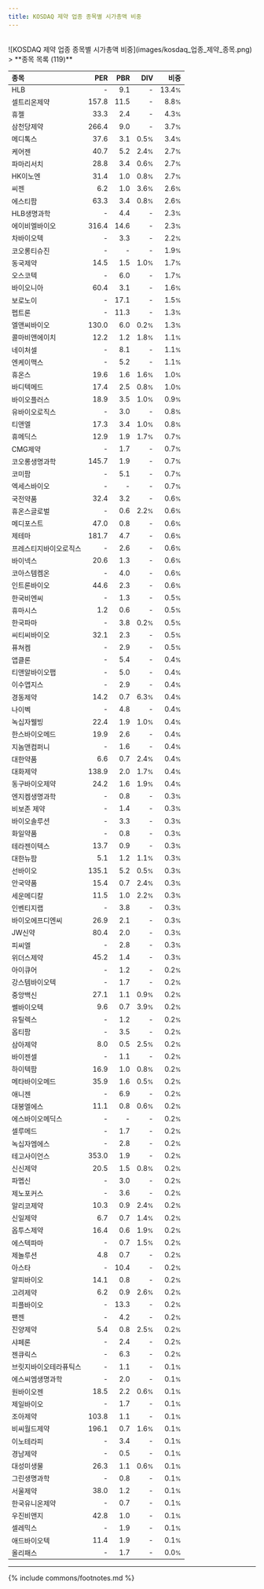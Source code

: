 ```yaml
---
title: KOSDAQ 제약 업종 종목별 시가총액 비중
---
```

<br>
![KOSDAQ 제약 업종 종목별 시가총액 비중](images/kosdaq_업종_제약_종목.png)
<br>
> **종목 목록 (119)**<a id="list"></a>

| **종목** | **PER** | **PBR** | **DIV** | **비중** |
| :------- | ------: | ------: | ------: | -------: |
| HLB | - | 9.1 | - | 13.4<small>%</small> |
| 셀트리온제약 | 157.8 | 11.5 | - | 8.8<small>%</small> |
| 휴젤 | 33.3 | 2.4 | - | 4.3<small>%</small> |
| 삼천당제약 | 266.4 | 9.0 | - | 3.7<small>%</small> |
| 메디톡스 | 37.6 | 3.1 | 0.5<small>%</small> | 3.4<small>%</small> |
| 케어젠 | 40.7 | 5.2 | 2.4<small>%</small> | 2.7<small>%</small> |
| 파마리서치 | 28.8 | 3.4 | 0.6<small>%</small> | 2.7<small>%</small> |
| HK이노엔 | 31.4 | 1.0 | 0.8<small>%</small> | 2.7<small>%</small> |
| 씨젠 | 6.2 | 1.0 | 3.6<small>%</small> | 2.6<small>%</small> |
| 에스티팜 | 63.3 | 3.4 | 0.8<small>%</small> | 2.6<small>%</small> |
| HLB생명과학 | - | 4.4 | - | 2.3<small>%</small> |
| 에이비엘바이오 | 316.4 | 14.6 | - | 2.3<small>%</small> |
| 차바이오텍 | - | 3.3 | - | 2.2<small>%</small> |
| 코오롱티슈진 | - | - | - | 1.9<small>%</small> |
| 동국제약 | 14.5 | 1.5 | 1.0<small>%</small> | 1.7<small>%</small> |
| 오스코텍 | - | 6.0 | - | 1.7<small>%</small> |
| 바이오니아 | 60.4 | 3.1 | - | 1.6<small>%</small> |
| 보로노이 | - | 17.1 | - | 1.5<small>%</small> |
| 펩트론 | - | 11.3 | - | 1.3<small>%</small> |
| 엘앤씨바이오 | 130.0 | 6.0 | 0.2<small>%</small> | 1.3<small>%</small> |
| 콜마비앤에이치 | 12.2 | 1.2 | 1.8<small>%</small> | 1.1<small>%</small> |
| 네이처셀 | - | 8.1 | - | 1.1<small>%</small> |
| 엔케이맥스 | - | 5.2 | - | 1.1<small>%</small> |
| 휴온스 | 19.6 | 1.6 | 1.6<small>%</small> | 1.0<small>%</small> |
| 바디텍메드 | 17.4 | 2.5 | 0.8<small>%</small> | 1.0<small>%</small> |
| 바이오플러스 | 18.9 | 3.5 | 1.0<small>%</small> | 0.9<small>%</small> |
| 유바이오로직스 | - | 3.0 | - | 0.8<small>%</small> |
| 티앤엘 | 17.3 | 3.4 | 1.0<small>%</small> | 0.8<small>%</small> |
| 휴메딕스 | 12.9 | 1.9 | 1.7<small>%</small> | 0.7<small>%</small> |
| CMG제약 | - | 1.7 | - | 0.7<small>%</small> |
| 코오롱생명과학 | 145.7 | 1.9 | - | 0.7<small>%</small> |
| 코미팜 | - | 5.1 | - | 0.7<small>%</small> |
| 엑세스바이오 | - | - | - | 0.7<small>%</small> |
| 국전약품 | 32.4 | 3.2 | - | 0.6<small>%</small> |
| 휴온스글로벌 | - | 0.6 | 2.2<small>%</small> | 0.6<small>%</small> |
| 메디포스트 | 47.0 | 0.8 | - | 0.6<small>%</small> |
| 제테마 | 181.7 | 4.7 | - | 0.6<small>%</small> |
| 프레스티지바이오로직스 | - | 2.6 | - | 0.6<small>%</small> |
| 바이넥스 | 20.6 | 1.3 | - | 0.6<small>%</small> |
| 코아스템켐온 | - | 4.0 | - | 0.6<small>%</small> |
| 인트론바이오 | 44.6 | 2.3 | - | 0.6<small>%</small> |
| 한국비엔씨 | - | 1.3 | - | 0.5<small>%</small> |
| 휴마시스 | 1.2 | 0.6 | - | 0.5<small>%</small> |
| 한국파마 | - | 3.8 | 0.2<small>%</small> | 0.5<small>%</small> |
| 씨티씨바이오 | 32.1 | 2.3 | - | 0.5<small>%</small> |
| 퓨쳐켐 | - | 2.9 | - | 0.5<small>%</small> |
| 앱클론 | - | 5.4 | - | 0.4<small>%</small> |
| 티앤알바이오팹 | - | 5.0 | - | 0.4<small>%</small> |
| 이수앱지스 | - | 2.9 | - | 0.4<small>%</small> |
| 경동제약 | 14.2 | 0.7 | 6.3<small>%</small> | 0.4<small>%</small> |
| 나이벡 | - | 4.8 | - | 0.4<small>%</small> |
| 녹십자웰빙 | 22.4 | 1.9 | 1.0<small>%</small> | 0.4<small>%</small> |
| 한스바이오메드 | 19.9 | 2.6 | - | 0.4<small>%</small> |
| 지놈앤컴퍼니 | - | 1.6 | - | 0.4<small>%</small> |
| 대한약품 | 6.6 | 0.7 | 2.4<small>%</small> | 0.4<small>%</small> |
| 대화제약 | 138.9 | 2.0 | 1.7<small>%</small> | 0.4<small>%</small> |
| 동구바이오제약 | 24.2 | 1.6 | 1.9<small>%</small> | 0.4<small>%</small> |
| 엔지켐생명과학 | - | 0.8 | - | 0.3<small>%</small> |
| 비보존 제약 | - | 1.4 | - | 0.3<small>%</small> |
| 바이오솔루션 | - | 3.3 | - | 0.3<small>%</small> |
| 화일약품 | - | 0.8 | - | 0.3<small>%</small> |
| 테라젠이텍스 | 13.7 | 0.9 | - | 0.3<small>%</small> |
| 대한뉴팜 | 5.1 | 1.2 | 1.1<small>%</small> | 0.3<small>%</small> |
| 선바이오 | 135.1 | 5.2 | 0.5<small>%</small> | 0.3<small>%</small> |
| 안국약품 | 15.4 | 0.7 | 2.4<small>%</small> | 0.3<small>%</small> |
| 세운메디칼 | 11.5 | 1.0 | 2.2<small>%</small> | 0.3<small>%</small> |
| 인벤티지랩 | - | 3.8 | - | 0.3<small>%</small> |
| 바이오에프디엔씨 | 26.9 | 2.1 | - | 0.3<small>%</small> |
| JW신약 | 80.4 | 2.0 | - | 0.3<small>%</small> |
| 피씨엘 | - | 2.8 | - | 0.3<small>%</small> |
| 위더스제약 | 45.2 | 1.4 | - | 0.3<small>%</small> |
| 아이큐어 | - | 1.2 | - | 0.2<small>%</small> |
| 강스템바이오텍 | - | 1.7 | - | 0.2<small>%</small> |
| 중앙백신 | 27.1 | 1.1 | 0.9<small>%</small> | 0.2<small>%</small> |
| 쎌바이오텍 | 9.6 | 0.7 | 3.9<small>%</small> | 0.2<small>%</small> |
| 유틸렉스 | - | 1.2 | - | 0.2<small>%</small> |
| 옵티팜 | - | 3.5 | - | 0.2<small>%</small> |
| 삼아제약 | 8.0 | 0.5 | 2.5<small>%</small> | 0.2<small>%</small> |
| 바이젠셀 | - | 1.1 | - | 0.2<small>%</small> |
| 하이텍팜 | 16.9 | 1.0 | 0.8<small>%</small> | 0.2<small>%</small> |
| 메타바이오메드 | 35.9 | 1.6 | 0.5<small>%</small> | 0.2<small>%</small> |
| 애니젠 | - | 6.9 | - | 0.2<small>%</small> |
| 대봉엘에스 | 11.1 | 0.8 | 0.6<small>%</small> | 0.2<small>%</small> |
| 에스바이오메딕스 | - | - | - | 0.2<small>%</small> |
| 셀루메드 | - | 1.7 | - | 0.2<small>%</small> |
| 녹십자엠에스 | - | 2.8 | - | 0.2<small>%</small> |
| 테고사이언스 | 353.0 | 1.9 | - | 0.2<small>%</small> |
| 신신제약 | 20.5 | 1.5 | 0.8<small>%</small> | 0.2<small>%</small> |
| 파멥신 | - | 3.0 | - | 0.2<small>%</small> |
| 제노포커스 | - | 3.6 | - | 0.2<small>%</small> |
| 알리코제약 | 10.3 | 0.9 | 2.4<small>%</small> | 0.2<small>%</small> |
| 신일제약 | 6.7 | 0.7 | 1.4<small>%</small> | 0.2<small>%</small> |
| 옵투스제약 | 16.4 | 0.6 | 1.9<small>%</small> | 0.2<small>%</small> |
| 에스텍파마 | - | 0.7 | 1.5<small>%</small> | 0.2<small>%</small> |
| 제놀루션 | 4.8 | 0.7 | - | 0.2<small>%</small> |
| 아스타 | - | 10.4 | - | 0.2<small>%</small> |
| 알피바이오 | 14.1 | 0.8 | - | 0.2<small>%</small> |
| 고려제약 | 6.2 | 0.9 | 2.6<small>%</small> | 0.2<small>%</small> |
| 피플바이오 | - | 13.3 | - | 0.2<small>%</small> |
| 팬젠 | - | 4.2 | - | 0.2<small>%</small> |
| 진양제약 | 5.4 | 0.8 | 2.5<small>%</small> | 0.2<small>%</small> |
| 샤페론 | - | 2.4 | - | 0.2<small>%</small> |
| 젠큐릭스 | - | 6.3 | - | 0.2<small>%</small> |
| 브릿지바이오테라퓨틱스 | - | 1.1 | - | 0.1<small>%</small> |
| 에스씨엠생명과학 | - | 2.0 | - | 0.1<small>%</small> |
| 원바이오젠 | 18.5 | 2.2 | 0.6<small>%</small> | 0.1<small>%</small> |
| 제일바이오 | - | 1.7 | - | 0.1<small>%</small> |
| 조아제약 | 103.8 | 1.1 | - | 0.1<small>%</small> |
| 비씨월드제약 | 196.1 | 0.7 | 1.6<small>%</small> | 0.1<small>%</small> |
| 이노테라피 | - | 3.4 | - | 0.1<small>%</small> |
| 경남제약 | - | 0.5 | - | 0.1<small>%</small> |
| 대성미생물 | 26.3 | 1.1 | 0.6<small>%</small> | 0.1<small>%</small> |
| 그린생명과학 | - | 0.8 | - | 0.1<small>%</small> |
| 서울제약 | 38.0 | 1.2 | - | 0.1<small>%</small> |
| 한국유니온제약 | - | 0.7 | - | 0.1<small>%</small> |
| 우진비앤지 | 42.8 | 1.0 | - | 0.1<small>%</small> |
| 셀레믹스 | - | 1.9 | - | 0.1<small>%</small> |
| 애드바이오텍 | 11.4 | 1.9 | - | 0.1<small>%</small> |
| 올리패스 | - | 1.7 | - | 0.0<small>%</small> |

---
{% include commons/footnotes.md %}
